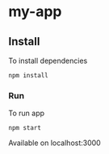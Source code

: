 # my-app

## Install

To install dependencies

```shell
npm install
```

### Run

To run app 

```shell
npm start
```

Available on localhost:3000
